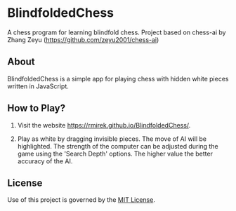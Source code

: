 # BlindfoldedChess

A chess program for learning blindfold chess.
Project based on chess-ai by Zhang Zeyu (https://github.com/zeyu2001/chess-ai)
## About
BlindfoldedChess is a simple app for playing chess with hidden white pieces written in JavaScript. 

## How to Play?
1. Visit the website https://rmirek.github.io/BlindfoldedChess/.

2. Play as white by dragging invisible pieces. The move of AI will be highlighted. The strength of the computer can be adjusted during the game using the 'Search Depth' options. The higher value the better accuracy of the AI.

## License
Use of this project is governed by the [MIT License](LICENSE).
